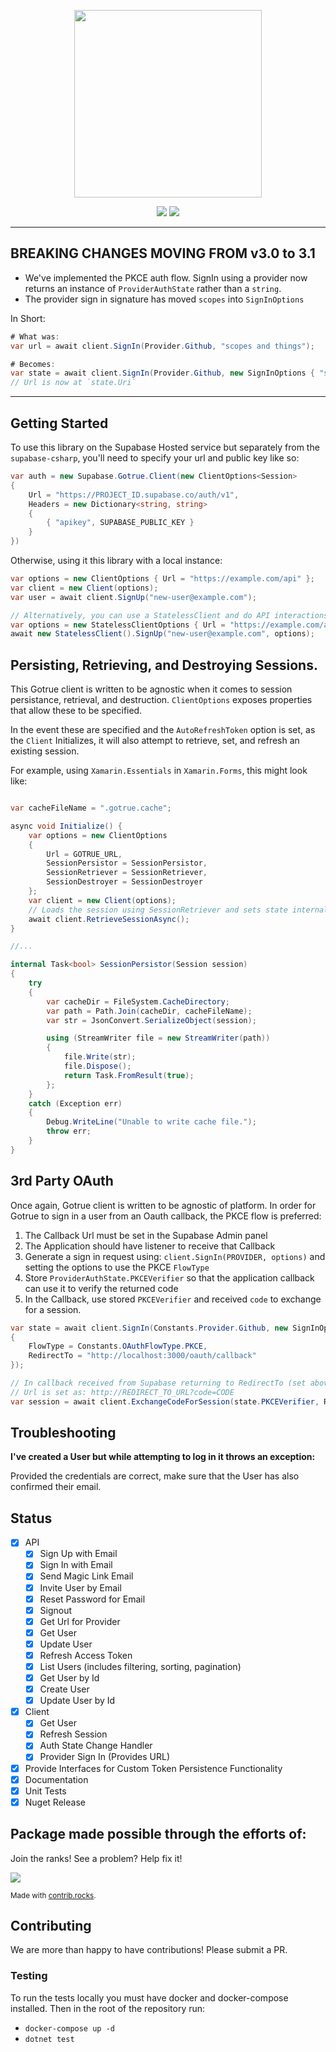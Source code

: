 <p align="center">
<img width="300" src=".github/supabase-gotrue.png"/>
</p>

<p align="center">
  <img src="https://github.com/supabase/gotrue-csharp/workflows/Build%20And%20Test/badge.svg"/>
  <a href="https://www.nuget.org/packages/gotrue-csharp/">
    <img src="https://img.shields.io/badge/dynamic/json?color=green&label=Nuget%20Release&query=data[0].version&url=https%3A%2F%2Fazuresearch-usnc.nuget.org%2Fquery%3Fq%3Dpackageid%3Agotrue-csharp"/>
  </a>
</p>

---

## BREAKING CHANGES MOVING FROM v3.0 to 3.1

- We've implemented the PKCE auth flow. SignIn using a provider now returns an instance of `ProviderAuthState` rather than a `string`.
- The provider sign in signature has moved `scopes` into `SignInOptions`

In Short:
```c#
# What was:
var url = await client.SignIn(Provider.Github, "scopes and things");

# Becomes:
var state = await client.SignIn(Provider.Github, new SignInOptions { "scopes and things" });
// Url is now at `state.Uri`
```

---

## Getting Started

To use this library on the Supabase Hosted service but separately from the `supabase-csharp`, you'll need to specify your url and public key like so:
```c#
var auth = new Supabase.Gotrue.Client(new ClientOptions<Session>
{
    Url = "https://PROJECT_ID.supabase.co/auth/v1",
    Headers = new Dictionary<string, string>
    {
        { "apikey", SUPABASE_PUBLIC_KEY }
    }
})
```

Otherwise, using it this library with a local instance:
```c#
var options = new ClientOptions { Url = "https://example.com/api" };
var client = new Client(options);
var user = await client.SignUp("new-user@example.com");

// Alternatively, you can use a StatelessClient and do API interactions that way
var options = new StatelessClientOptions { Url = "https://example.com/api" }
await new StatelessClient().SignUp("new-user@example.com", options);
```

## Persisting, Retrieving, and Destroying Sessions.

This Gotrue client is written to be agnostic when it comes to session persistance, retrieval, and destruction. `ClientOptions` exposes
properties that allow these to be specified.

In the event these are specified and the `AutoRefreshToken` option is set, as the `Client` Initializes, it will also attempt to
retrieve, set, and refresh an existing session.

For example, using `Xamarin.Essentials` in `Xamarin.Forms`, this might look like:

```c#

var cacheFileName = ".gotrue.cache";

async void Initialize() {
    var options = new ClientOptions
    {
        Url = GOTRUE_URL,
        SessionPersistor = SessionPersistor,
        SessionRetriever = SessionRetriever,
        SessionDestroyer = SessionDestroyer
    };
    var client = new Client(options);
    // Loads the session using SessionRetriever and sets state internally.
    await client.RetrieveSessionAsync();
}

//...

internal Task<bool> SessionPersistor(Session session)
{
    try
    {
        var cacheDir = FileSystem.CacheDirectory;
        var path = Path.Join(cacheDir, cacheFileName);
        var str = JsonConvert.SerializeObject(session);

        using (StreamWriter file = new StreamWriter(path))
        {
            file.Write(str);
            file.Dispose();
            return Task.FromResult(true);
        };
    }
    catch (Exception err)
    {
        Debug.WriteLine("Unable to write cache file.");
        throw err;
    }
}
```

## 3rd Party OAuth

Once again, Gotrue client is written to be agnostic of platform. In order for Gotrue to sign in a user from an Oauth
callback, the PKCE flow is preferred:

1) The Callback Url must be set in the Supabase Admin panel
2) The Application should have listener to receive that Callback
3) Generate a sign in request using: `client.SignIn(PROVIDER, options)` and setting the options to use the PKCE `FlowType`
4) Store `ProviderAuthState.PKCEVerifier` so that the application callback can use it to verify the returned code
5) In the Callback, use stored `PKCEVerifier` and received `code` to exchange for a session.


```c#
var state = await client.SignIn(Constants.Provider.Github, new SignInOptions
{
    FlowType = Constants.OAuthFlowType.PKCE,
    RedirectTo = "http://localhost:3000/oauth/callback"
});

// In callback received from Supabase returning to RedirectTo (set above)
// Url is set as: http://REDIRECT_TO_URL?code=CODE
var session = await client.ExchangeCodeForSession(state.PKCEVerifier, RETRIEVE_CODE_FROM_GET_PARAMS);
```

## Troubleshooting

**I've created a User but while attempting to log in it throws an exception:**

Provided the credentials are correct, make sure that the User has also confirmed their email.


## Status

- [x] API
  - [x] Sign Up with Email
  - [x] Sign In with Email
  - [x] Send Magic Link Email
  - [x] Invite User by Email
  - [x] Reset Password for Email
  - [x] Signout
  - [x] Get Url for Provider
  - [x] Get User
  - [x] Update User
  - [x] Refresh Access Token
  - [x] List Users (includes filtering, sorting, pagination)
  - [x] Get User by Id
  - [x] Create User
  - [x] Update User by Id
- [x] Client
  - [x] Get User
  - [x] Refresh Session
  - [x] Auth State Change Handler
  - [x] Provider Sign In (Provides URL)
- [x] Provide Interfaces for Custom Token Persistence Functionality
- [x] Documentation
- [x] Unit Tests
- [x] Nuget Release

## Package made possible through the efforts of:

Join the ranks! See a problem? Help fix it!

<a href="https://github.com/supabase-community/gotrue-csharp/graphs/contributors">
  <img src="https://contrib.rocks/image?repo=supabase-community/gotrue-csharp" />
</a>

<small>Made with [contrib.rocks](https://contrib.rocks).</small>

## Contributing

We are more than happy to have contributions! Please submit a PR.

### Testing

To run the tests locally you must have docker and docker-compose installed. Then in the root of the repository run:
- `docker-compose up -d`
- `dotnet test`
